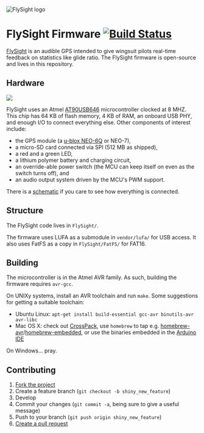 ![FlySight logo](http://flysight.ca/images/flysight.jpg)

# FlySight Firmware [![Build Status](https://travis-ci.org/flysight/flysight.png)](https://travis-ci.org/flysight/flysight)

[FlySight](http://flysight.ca/) is an audible GPS intended to give wingsuit pilots real-time feedback on statistics like glide ratio. The FlySight firmware is open-source and lives in this repository.

## Hardware

![](http://flysight.ca/images/support.jpg)

FlySight uses an Atmel [AT90USB646](http://www.atmel.com/devices/at90usb646.aspx) microcontroller clocked at 8 MHZ. This chip has 64 KB of flash memory, 4 KB of RAM, an onboard USB PHY, and enough I/O to connect everything else. Other components of interest include:

* the GPS module (a [u-blox NEO-6Q](http://www.u-blox.com/en/gps-modules/pvt-modules/previous-generations/neo-6-family.html) or NEO-7),
* a micro-SD card connected via SPI (512 MB as shipped),
* a red and a green LED,
* a lithium polymer battery and charging circuit,
* an override-able power switch (the MCU can keep itself on even as the switch turns off), and
* an audio output system driven by the MCU's PWM support.

There is a [schematic](http://flysight.ca/wiki/images/1/1b/Schematic.png) if you care to see how everything is connected.

## Structure

The FlySight code lives in `FlySight/`.

The firmware uses LUFA as a submodule in `vendor/lufa/` for USB access. It also uses FatFS as a copy in `FlySight/FatFS/` for FAT16.

## Building

The microcontroller is in the Atmel AVR family. As such, building the firmware requires `avr-gcc`.

On UNIXy systems, install an AVR toolchain and run `make`. Some suggestions for getting a suitable toolchain:

* Ubuntu Linux: `apt-get install build-essential gcc-avr binutils-avr avr-libc`
* Mac OS X: check out [CrossPack](http://www.obdev.at/products/crosspack/), use `homebrew` to tap e.g. [homebrew-avr](https://github.com/larsimmisch/homebrew-avr)/[homebrew-embedded](https://github.com/darconeous/homebrew-embedded), or use the binaries embedded in the [Arduino IDE](http://arduino.cc/en/Main/Software#toc1)

On Windows… pray.

## Contributing

1. [Fork the project](https://help.github.com/articles/fork-a-repo)
2. Create a feature branch (`git checkout -b shiny_new_feature`)
3. Develop
4. Commit your changes (`git commit -a`, being sure to give a useful message)
5. Push to your branch (`git push origin shiny_new_feature`)
6. [Create a pull request](https://help.github.com/articles/creating-a-pull-request)
